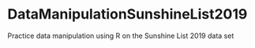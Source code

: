 # DataManipulationSunshineList2019
Practice data manipulation using R on the Sunshine List 2019 data set

